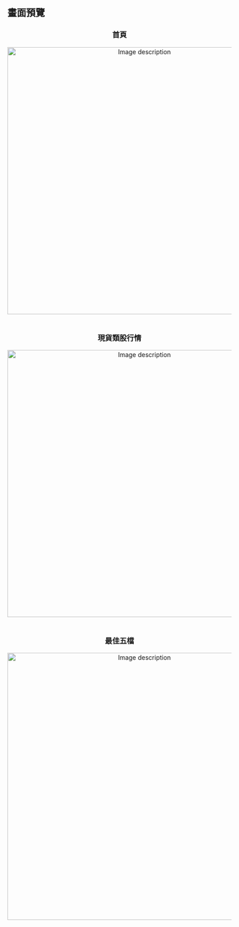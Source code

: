 ## 畫面預覽

<div align="center">
  <h3>首頁</h3>
  <img src="" alt="Image description" style="width:600px"/>
</div>
<br>
<div align="center">
  <h3>現貨類股行情</h3>
  <img src="./docs/images/readme_img_2.png" alt="Image description" style="width:600px"/>
</div>
<br>
<div align="center">
<h3>最佳五檔</h3>
  <img src="./docs/images/readme_img_3.png" alt="Image description" style="width:600px"/>
</div>